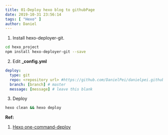 ```yaml
---
title: 01-Deploy hexo blog to githubPage
date: 2019-10-31 23:56:14
tags: [ "Hexo" ]
author: Daniel
---
```


1. Install hexo-deployer-git.
``` bash
cd hexo_project
npm install hexo-deployer-git --save
```

2. Edit **_config.yml**
``` yml
deploy:
  type: git
  repo: <repository url> #https://github.com/DanielPei/danielpei.github.io
  branch: [branch] # master
  message: [message] # leave this blank
```

3. Deploy
``` bash
hexo clean && hexo deploy
```

**Ref:**
1. [Hexo one-command-deploy](https://hexo.io/docs/one-command-deployment)
